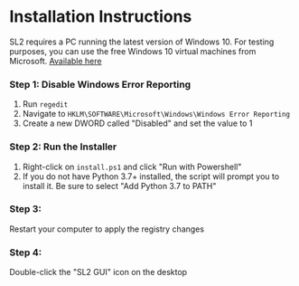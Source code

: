 # Installation Instructions

SL2 requires a PC running the latest version of Windows 10. For testing purposes, you can use the free Windows 10 virtual machines from Microsoft. [Available here](https://developer.microsoft.com/en-us/microsoft-edge/tools/vms/)

### Step 1: Disable Windows Error Reporting
1. Run `regedit`
2. Navigate to `HKLM\SOFTWARE\Microsoft\Windows\Windows Error Reporting` 
3. Create a new DWORD called "Disabled" and set the value to 1

### Step 2: Run the Installer
1. Right-click on `install.ps1` and click "Run with Powershell"
2. If you do not have Python 3.7+ installed, the script will prompt you to install it.
Be sure to select "Add Python 3.7 to PATH" 

### Step 3:
Restart your computer to apply the registry changes

### Step 4:
Double-click the "SL2 GUI" icon on the desktop
